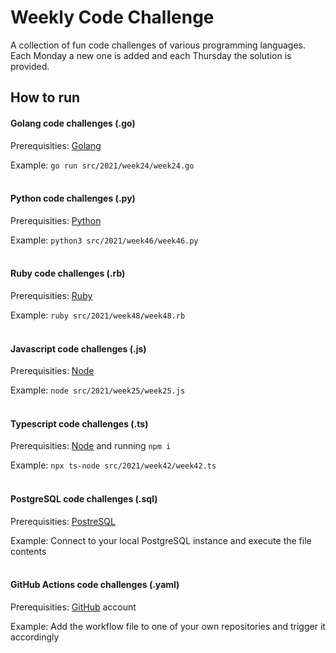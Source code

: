 # Weekly Code Challenge

A collection of fun code challenges of various programming languages. Each Monday a new one is added and each Thursday the solution is provided.

## How to run
#### Golang code challenges (.go)
Prerequisities: [Golang](https://golang.org/)

Example: `go run src/2021/week24/week24.go`
<br /><br />
#### Python code challenges (.py)
Prerequisities: [Python](https://www.python.org/)

Example: `python3 src/2021/week46/week46.py`
<br /><br />
#### Ruby code challenges (.rb)
Prerequisities: [Ruby](https://www.ruby-lang.org/en/)

Example: `ruby src/2021/week48/week48.rb`
<br /><br />
#### Javascript code challenges (.js)
Prerequisities: [Node](https://nodejs.org/en/)

Example: `node src/2021/week25/week25.js`
<br /><br />
#### Typescript code challenges (.ts)
Prerequisities: [Node](https://nodejs.org/en/) and running `npm i`

Example: `npx ts-node src/2021/week42/week42.ts`
<br /><br />
#### PostgreSQL code challenges (.sql)
Prerequisities: [PostreSQL](https://www.postgresql.org/)

Example: Connect to your local PostgreSQL instance and execute the file contents
<br /><br />
#### GitHub Actions code challenges (.yaml)
Prerequisities: [GitHub](https://github.com/) account

Example: Add the workflow file to one of your own repositories and trigger it accordingly
